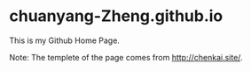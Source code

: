 # chuanyang-Zheng.github.io
This is my Github Home Page.

Note: The templete of the page comes from http://chenkai.site/.
